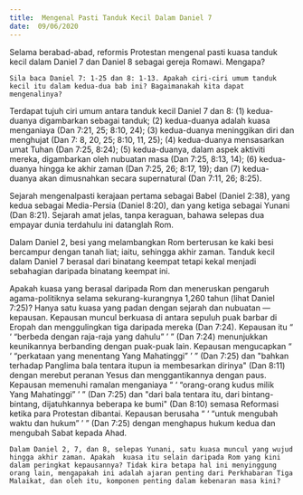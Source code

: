 ```yaml
---
title:  Mengenal Pasti Tanduk Kecil Dalam Daniel 7
date:  09/06/2020
---
```


Selama berabad-abad, reformis Protestan mengenal pasti kuasa tanduk kecil dalam Daniel 7 dan Daniel 8 sebagai gereja Romawi. Mengapa?

`Sila baca Daniel 7: 1-25 dan 8: 1-13. Apakah ciri-ciri umum tanduk kecil itu dalam kedua-dua bab ini? Bagaimanakah kita dapat mengenalinya?`

Terdapat tujuh ciri umum antara tanduk kecil Daniel 7 dan 8: (1) kedua-duanya digambarkan sebagai tanduk; (2) kedua-duanya adalah kuasa menganiaya (Dan 7:21, 25; 8:10, 24); (3) kedua-duanya meninggikan diri dan menghujat (Dan 7: 8, 20, 25; 8:10, 11, 25); (4) kedua-duanya mensasarkan umat Tuhan (Dan 7:25, 8:24); (5) kedua-duanya, dalam aspek aktiviti mereka, digambarkan oleh nubuatan masa  (Dan 7:25, 8:13, 14); (6) kedua-duanya hingga ke akhir zaman (Dan 7:25, 26; 8:17, 19); dan (7) kedua-duanya akan dimusnahkan secara supernatural (Dan 7:11, 26; 8:25).

Sejarah mengenalpasti kerajaan pertama sebagai Babel (Daniel 2:38), yang kedua sebagai Media-Persia (Daniel 8:20), dan yang ketiga sebagai Yunani (Dan 8:21). Sejarah amat jelas, tanpa keraguan, bahawa selepas dua empayar dunia terdahulu ini datanglah Rom.

Dalam Daniel 2, besi yang melambangkan Rom berterusan ke kaki besi bercampur dengan tanah liat; iaitu, sehingga akhir zaman. Tanduk kecil dalam Daniel 7 berasal dari binatang keempat tetapi kekal menjadi sebahagian daripada binatang keempat ini.

Apakah kuasa yang berasal daripada Rom dan meneruskan pengaruh agama-politiknya selama sekurang-kurangnya 1,260 tahun (lihat Daniel 7:25)? Hanya satu kuasa yang padan dengan sejarah dan nubuatan — kepausan. Kepausan muncul berkuasa di antara sepuluh puak barbar di Eropah dan menggulingkan tiga daripada mereka (Dan 7:24). Kepausan itu “ ‘ “berbeda dengan raja-raja yang dahulu” ’ ” (Dan 7:24) menunjukkan  keunikannya  berbanding dengan puak-puak lain. Kepausan mengucapkan “ ‘ “perkataan yang menentang Yang Mahatinggi” ’ ” (Dan 7:25) dan "bahkan terhadap Panglima bala tentara itupun ia membesarkan dirinya" (Dan 8:11) dengan merebut peranan Yesus dan menggantikannya dengan paus. Kepausan memenuhi ramalan menganiaya “ ‘ “orang-orang kudus milik Yang Mahatinggi” ’ ” (Dan 7:25) dan  "dari bala tentara itu, dari bintang-bintang, dijatuhkannya beberapa ke bumi" (Dan 8:10) semasa Reformasi ketika para Protestan dibantai. Kepausan berusaha  “ ‘ “untuk mengubah waktu dan hukum” ’ ”  (Dan 7:25) dengan menghapus hukum kedua dan mengubah Sabat kepada Ahad.

`Dalam Daniel 2, 7, dan 8, selepas Yunani, satu kuasa muncul yang wujud hingga akhir zaman. Apakah  kuasa itu selain daripada Rom yang kini dalam peringkat kepausannya? Tidak kira betapa hal ini menyinggung orang lain, mengapakah ini adalah ajaran penting dari Perkhabaran Tiga Malaikat, dan oleh itu, komponen penting dalam kebenaran masa kini?`